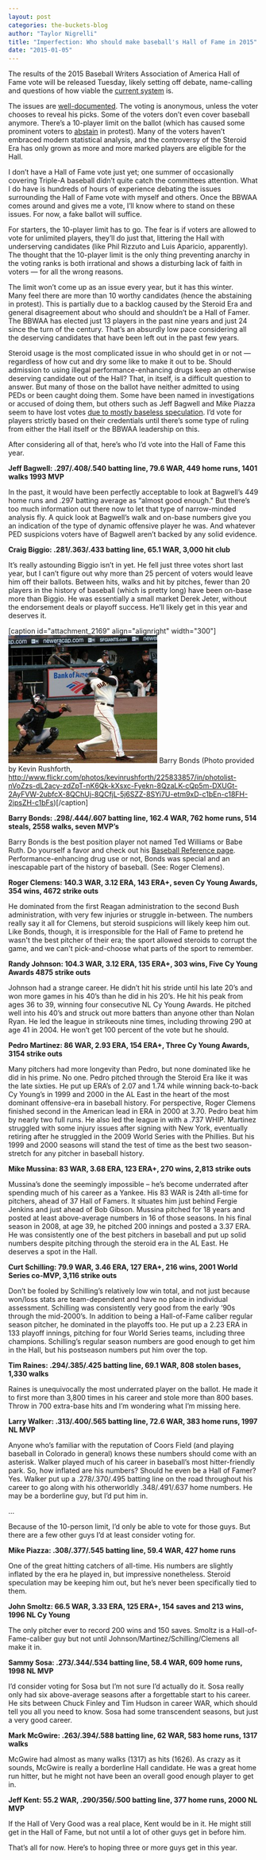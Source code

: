 ```yaml
---
layout: post
categories: the-buckets-blog
author: "Taylor Nigrelli"
title: "Imperfection: Who should make baseball's Hall of Fame in 2015"
date: "2015-01-05"
---
```


The results of the 2015 Baseball Writers Association of America Hall of Fame vote will be released Tuesday, likely setting off debate, name-calling and questions of how viable the [current system](http://www.beyondtheboxscore.com/2013/1/10/3857368/2013-baseball-hall-of-fame-vote-how-much-do-bbwaas-secret-ballots) is.

The issues are [well-documented](http://www.sandiegoreader.com/weblogs/game-day/2012/nov/15/headley-not-an-mpv-and-why-the-bbwaa-sucks/). The voting is anonymous, unless the voter chooses to reveal his picks. Some of the voters don’t even cover baseball anymore. There’s a 10-player limit on the ballot (which has caused some prominent voters to [abstain](http://deadspin.com/buster-olney-is-fed-up-with-hall-of-fame-voting-1666860847) in protest). Many of the voters haven’t embraced modern statistical analysis, and the controversy of the Steroid Era has only grown as more and more marked players are eligible for the Hall.

I don’t have a Hall of Fame vote just yet; one summer of occasionally covering Triple-A baseball didn’t quite catch the committees attention. What I do have is hundreds of hours of experience debating the issues surrounding the Hall of Fame vote with myself and others. Once the BBWAA comes around and gives me a vote, I’ll know where to stand on these issues. For now, a fake ballot will suffice.

For starters, the 10-player limit has to go. The fear is if voters are allowed to vote for unlimited players, they’ll do just that, littering the Hall with underserving candidates (like Phil Rizzuto and Luis Aparicio, apparently). The thought that the 10-player limit is the only thing preventing anarchy in the voting ranks is both irrational and shows a disturbing lack of faith in voters — for all the wrong reasons.

The limit won’t come up as an issue every year, but it has this winter. Many feel there are more than 10 worthy candidates (hence the abstaining in protest). This is partially due to a backlog caused by the Steroid Era and general disagreement about who should and shouldn’t be a Hall of Famer. The BBWAA has elected just 13 players in the past nine years and just 24 since the turn of the century. That’s an absurdly low pace considering all the deserving candidates that have been left out in the past few years.

Steroid usage is the most complicated issue in who should get in or not — regardless of how cut and dry some like to make it out to be. Should admission to using illegal performance-enhancing drugs keep an otherwise deserving candidate out of the Hall? That, in itself, is a difficult question to answer. But many of those on the ballot have neither admitted to using PEDs or been caught doing them. Some have been named in investigations or accused of doing them, but others such as Jeff Bagwell and Mike Piazza seem to have lost votes [due to mostly baseless speculation](http://deadspin.com/5164923/mike-piazzas-bacne-was-legendary-and-suspicious). I’d vote for players strictly based on their credentials until there’s some type of ruling from either the Hall itself or the BBWAA leadership on this.

After considering all of that, here’s who I’d vote into the Hall of Fame this year.

**Jeff Bagwell: .297/.408/.540 batting line, 79.6 WAR, 449 home runs, 1401 walks 1993 MVP**

In the past, it would have been perfectly acceptable to look at Bagwell’s 449 home runs and .297 batting average as “almost good enough." But there’s too much information out there now to let that type of narrow-minded analysis fly. A quick look at Bagwell’s walk and on-base numbers give you an indication of the type of dynamic offensive player he was. And whatever PED suspicions voters have of Bagwell aren’t backed by any solid evidence.

**Craig Biggio: .281/.363/.433 batting line, 65.1 WAR, 3,000 hit club**

It’s really astounding Biggio isn’t in yet. He fell just three votes short last year, but I can’t figure out why more than 25 percent of voters would leave him off their ballots. Between hits, walks and hit by pitches, fewer than 20 players in the history of baseball (which is pretty long) have been on-base more than Biggio. He was essentially a small market Derek Jeter, without the endorsement deals or playoff success. He’ll likely get in this year and deserves it.

\[caption id="attachment\_2169" align="alignright" width="300"\][![Barry Bonds (Photo provided by Kevin Rushforth, http://www.flickr.com/photos/kevinrushforth/225833857/in/photolist-nVoZzs-dL2acy-zdZpT-nK6Qk-kXsxc-Fyekn-8QzaLK-cQp5m-DXUGt-2AyFVW-2ubfcX-8QChUj-8QCfjL-5j6SZZ-8SYi7U-etm9xD-c1bEn-c18FH-2jpsZH-c1bFs) ](/img/Barry-Bonds-300x258.jpg)](http://www.thehighscreen.com/wp-content/uploads/2015/01/Barry-Bonds.jpg) Barry Bonds (Photo provided by Kevin Rushforth, http://www.flickr.com/photos/kevinrushforth/225833857/in/photolist-nVoZzs-dL2acy-zdZpT-nK6Qk-kXsxc-Fyekn-8QzaLK-cQp5m-DXUGt-2AyFVW-2ubfcX-8QChUj-8QCfjL-5j6SZZ-8SYi7U-etm9xD-c1bEn-c18FH-2jpsZH-c1bFs)\[/caption\]

**Barry Bonds: .298/.444/.607 batting line, 162.4 WAR, 762 home runs, 514 steals, 2558 walks, seven MVP’s**

Barry Bonds is the best position player not named Ted Williams or Babe Ruth. Do yourself a favor and check out his [Baseball Reference page](http://www.baseball-reference.com/players/b/bondsba01.shtml). Performance-enhancing drug use or not, Bonds was special and an inescapable part of the history of baseball. (See: Roger Clemens).

**Roger Clemens: 140.3 WAR, 3.12 ERA, 143 ERA+, seven Cy Young Awards, 354 wins, 4672 strike outs**

He dominated from the first Reagan administration to the second Bush administration, with very few injuries or struggle in-between. The numbers really say it all for Clemens, but steroid suspicions will likely keep him out. Like Bonds, though, it is irresponsible for the Hall of Fame to pretend he wasn't the best pitcher of their era; the sport allowed steroids to corrupt the game, and we can't pick-and-choose what parts of the sport to remember.

**Randy Johnson: 104.3 WAR, 3.12 ERA, 135 ERA+, 303 wins, Five Cy Young Awards 4875 strike outs**

Johnson had a strange career. He didn’t hit his stride until his late 20’s and won more games in his 40’s than he did in his 20’s. He hit his peak from ages 36 to 39, winning four consecutive NL Cy Young Awards. He pitched well into his 40’s and struck out more batters than anyone other than Nolan Ryan. He led the league in strikeouts nine times, including throwing 290 at age 41 in 2004. He won’t get 100 percent of the vote but he should.

**Pedro Martinez: 86 WAR, 2.93 ERA, 154 ERA+, Three Cy Young Awards, 3154 strike outs**

Many pitchers had more longevity than Pedro, but none dominated like he did in his prime. No one. Pedro pitched through the Steroid Era like it was the late sixties. He put up ERA’s of 2.07 and 1.74 while winning back-to-back Cy Young’s in 1999 and 2000 in the AL East in the heart of the most dominant offensive-era in baseball history. For perspective, Roger Clemens finished second in the American lead in ERA in 2000 at 3.70. Pedro beat him by nearly two full runs. He also led the league in with a .737 WHIP. Martinez struggled with some injury issues after signing with New York, eventually retiring after he struggled in the 2009 World Series with the Phillies. But his 1999 and 2000 seasons will stand the test of time as the best two season-stretch for any pitcher in baseball history.

**Mike Mussina: 83 WAR, 3.68 ERA, 123 ERA+, 270 wins, 2,813 strike outs**

Mussina’s done the seemingly impossible – he’s become underrated after spending much of his career as a Yankee. His 83 WAR is 24th all-time for pitchers, ahead of 37 Hall of Famers. It situates him just behind Fergie Jenkins and just ahead of Bob Gibson. Mussina pitched for 18 years and posted at least above-average numbers in 16 of those seasons. In his final season in 2008, at age 39, he pitched 200 innings and posted a 3.37 ERA. He was consistently one of the best pitchers in baseball and put up solid numbers despite pitching through the steroid era in the AL East. He deserves a spot in the Hall.

**Curt Schilling: 79.9 WAR, 3.46 ERA, 127 ERA+, 216 wins, 2001 World Series co-MVP, 3,116 strike outs**

Don’t be fooled by Schilling’s relatively low win total, and not just because won/loss stats are team-dependent and have no place in individual assessment. Schilling was consistently very good from the early ‘90s through the mid-2000’s. In addition to being a Hall-of-Fame caliber regular season pitcher, he dominated in the playoffs too. He put up a 2.23 ERA in 133 playoff innings, pitching for four World Series teams, including three champions. Schilling’s regular season numbers are good enough to get him in the Hall, but his postseason numbers put him over the top.

**Tim Raines: .294/.385/.425 batting line, 69.1 WAR, 808 stolen bases, 1,330 walks**

Raines is unequivocally the most underrated player on the ballot. He made it to first more than 3,800 times in his career and stole more than 800 bases. Throw in 700 extra-base hits and I’m wondering what I’m missing here.

**Larry Walker: .313/.400/.565 batting line, 72.6 WAR, 383 home runs, 1997 NL MVP**

Anyone who’s familiar with the reputation of Coors Field (and playing baseball in Colorado in general) knows these numbers should come with an asterisk. Walker played much of his career in baseball’s most hitter-friendly park. So, how inflated are his numbers? Should he even be a Hall of Famer? Yes. Walker put up a .278/.370/.495 batting line on the road throughout his career to go along with his otherworldly .348/.491/.637 home numbers. He may be a borderline guy, but I’d put him in.

…

Because of the 10-person limit, I’d only be able to vote for those guys. But there are a few other guys I’d at least consider voting for.

**Mike Piazza: .308/.377/.545 batting line, 59.4 WAR, 427 home runs**

One of the great hitting catchers of all-time. His numbers are slightly inflated by the era he played in, but impressive nonetheless. Steroid speculation may be keeping him out, but he’s never been specifically tied to them.

**John Smoltz: 66.5 WAR, 3.33 ERA, 125 ERA+, 154 saves and 213 wins, 1996 NL Cy Young**

The only pitcher ever to record 200 wins and 150 saves. Smoltz is a Hall-of-Fame-caliber guy but not until Johnson/Martinez/Schilling/Clemens all make it in.

**Sammy Sosa: .273/.344/.534 batting line, 58.4 WAR, 609 home runs, 1998 NL MVP**

I’d consider voting for Sosa but I’m not sure I’d actually do it. Sosa really only had six above-average seasons after a forgettable start to his career. He sits between Chuck Finley and Tim Hudson in career WAR, which should tell you all you need to know. Sosa had some transcendent seasons, but just a very good career.

**Mark McGwire: .263/.394/.588 batting line, 62 WAR, 583 home runs, 1317 walks**

McGwire had almost as many walks (1317) as hits (1626). As crazy as it sounds, McGwire is really a borderline Hall candidate. He was a great home run hitter, but he might not have been an overall good enough player to get in.

**Jeff Kent: 55.2 WAR, .290/356/.500 batting line, 377 home runs, 2000 NL MVP**

If the Hall of Very Good was a real place, Kent would be in it. He might still get in the Hall of Fame, but not until a lot of other guys get in before him.

That’s all for now. Here’s to hoping three or more guys get in this year.

